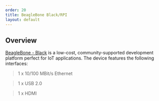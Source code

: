 ```yaml
---
order: 20
title: BeagleBone Black/RPI
layout: default
---
```


## Overview

[BeagleBone - Black](https://beagleboard.org/black) is a low-cost, community-supported development platform perfect for IoT applications. The device features the following interfaces:
> 1 x 10/100 MBit/s Ethernet

> 1 x USB 2.0
 
> 1 x HDMI

